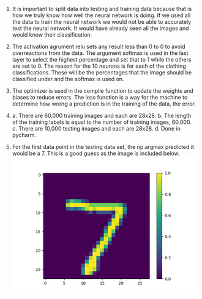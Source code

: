 1. It is important to split data into testing and training data because that is how we truly know how well the neural network is doing. If we used all the data to train the neural network we would not be able to accurately test the neural network. It would have already seen all the images and would know their classification. 

2. The activation agrument relu sets any result less than 0 to 0 to avoid overreactions from the data. The argument softmax is used in the last layer to select the highest percentage and set that to 1 while the others are set to 0. The reason for the 10 neurons is for each of the clothing classifications. These will be the percentages that the image should be classified under and the softmax is used on. 

3. The optimizer is used in the compile function to update the weights and biases to reduce errors. The loss function is a way for the machine to determine how wrong a prediction is in the training of the data, the error. 

4. a. There are 60,000 training images and each are 28x28. 
   b. The length of the training labels is equal to the number of training images, 60,000.
   c. There are 10,000 testing images and each are 28x28. 
   d. Done in pycharm.
   
5. For the first data point in the testing data set, the np.argmax predicted it would be a 7. This is a good guess as the image is included below. 
![Alt Text](/q5.png)
